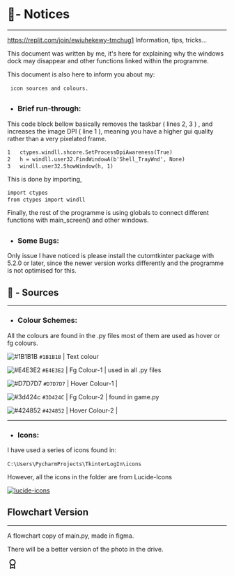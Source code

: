 
[🚧 Hmmmm.. Seeing this?
click top-right image icons to hide the code]: #

# 🧾- Notices

---

https://replit.com/join/ewiuhekewy-tmchug1
Information, tips, tricks...

This document was written by me, it's here for explaining why the 
windows dock may disappear and other functions linked within the 
programme. 

This document is also here to inform you about my:

` icon sources and colours.`
##

- ### Brief run-through:
 This code block bellow basically removes the taskbar ( lines 2, 3 )
, and increases the image DPI ( line 1 ), meaning you have a higher
gui quality rather than a very pixelated frame.

```
1   ctypes.windll.shcore.SetProcessDpiAwareness(True)
2   h = windll.user32.FindWindowA(b'Shell_TrayWnd', None)
3   windll.user32.ShowWindow(h, 1)
   ```
This is done by importing,

```
import ctypes
from ctypes import windll
   ```

Finally,
the rest of the programme is using globals to connect
different functions with main_screen() and other windows.

##

- ### Some Bugs:
Only issue I have noticed is please install the
cutomtkinter package with 5.2.0 or later, since the
newer version works differently and the programme is
not optimised for this.


###

## 📁 - Sources

---

- ### Colour Schemes:

All the colours are found in the .py files most of them are used as hover or fg colours.

 ![#1B1B1B](https://via.placeholder.com/10/0a192f?text=+) `#1B1B1B` | Text colour

 ![#E4E3E2](https://via.placeholder.com/10/E4E3E2?text=+) `#E4E3E2` | Fg Colour-1 | used in all .py files

 ![#D7D7D7](https://via.placeholder.com/10/D7D7D7?text=+) `#D7D7D7` | Hover Colour-1 |

 ![#3d424c](https://via.placeholder.com/10/3d424c?text=+) `#3D424C` | Fg Colour-2 | found in game.py

 ![#424852](https://via.placeholder.com/10/424852?text=+) `#424852` | Hover Colour-2 |

---
- ### Icons:

I have used a series of icons found in:

`C:\Users\PycharmProjects\TkinterLogIn\icons`

However, all the icons in the folder are from Lucide-Icons

[![lucide-icons](https://img.shields.io/badge/-Lucide%20Icons%20-303236?logo=abletonlive&logoColor=white&logoWidth=20&style=flat-square)](https://lucide.dev/)

###

##  Flowchart Version

---

A flowchart copy of main.py, made in figma.

There will be a better version of the photo in the drive.

![App Screenshot](award.png)

